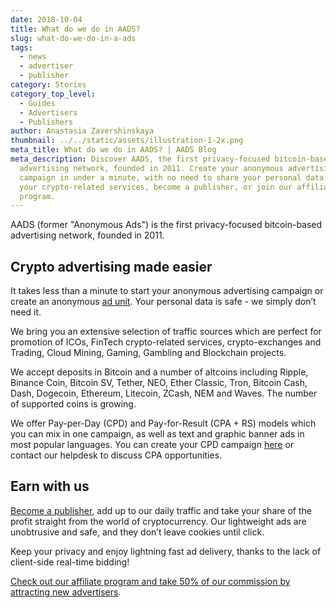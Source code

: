 ```yaml
---
date: 2018-10-04
title: What do we do in AADS?
slug: what-do-we-do-in-a-ads
tags:
  - news
  - advertiser
  - publisher
category: Stories
category_top_level:
  - Guides
  - Advertisers
  - Publishers
author: Anastasia Zavershinskaya
thumbnail: ../../static/assets/illustration-1-2x.png
meta_title: What do we do in AADS? | AADS Blog
meta_description: Discover AADS, the first privacy-focused bitcoin-based
  advertising network, founded in 2011. Create your anonymous advertising
  campaign in under a minute, with no need to share your personal data. Promote
  your crypto-related services, become a publisher, or join our affiliate
  program.
---
```

AADS (former "Anonymous Ads") is the first privacy-focused bitcoin-based advertising network, founded in 2011.

## Crypto advertising made easier

It takes less than a minute to start your anonymous advertising campaign or create an anonymous [ad unit](https://aads.com/blog/how-to-place-an-ad-unit-code-correctly/). Your personal data is safe - we simply don’t need it.

We bring you an extensive selection of traffic sources which are perfect for promotion of ICOs, FinTech crypto-related services, crypto-exchanges and Trading, Cloud Mining, Gaming, Gambling and Blockchain projects.

We accept deposits in Bitcoin and a number of altcoins including Ripple, Binance Coin, Bitcoin SV, Tether, NEO, Ether Classic, Tron, Bitcoin Cash, Dash, Dogecoin, Ethereum, Litecoin, ZCash, NEM and Waves. The number of supported coins is growing.

We offer Pay-per-Day (CPD) and Pay-for-Result (CPA + RS) models which you can mix in one campaign, as well as text and graphic banner ads in most popular languages. You can create your CPD campaign [here](https://aads.com/campaigns/new) or contact our helpdesk to discuss CPA opportunities.

## Earn with us

[Become a publisher](https://aads.com/ad_units/new), add up to our daily traffic and take your share of the profit straight from the world of cryptocurrency. Our lightweight ads are unobtrusive and safe, and they don’t leave cookies until click.

Keep your privacy and enjoy lightning fast ad delivery, thanks to the lack of client-side real-time bidding!

[Check out our affiliate program and take 50% of our commission by attracting new advertisers](https://aads.com/blog/2018-10-04-become-our-affiliate-partner-and-take-50-of-our-fees/).
